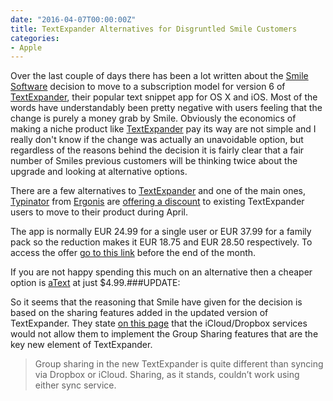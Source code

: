 ```yaml
---
date: "2016-04-07T00:00:00Z"
title: TextExpander Alternatives for Disgruntled Smile Customers
categories:
- Apple
---
```


Over the last couple of days there has been a lot written about the 
[Smile Software](https://smilesoftware.com/) decision to move to a subscription model for version 6 of 
[TextExpander](https://textexpander.com/), their popular text snippet app for OS X and iOS. Most of the words have understandably been pretty negative with users feeling that the change is purely a money grab by Smile. Obviously the economics of making a niche product like 
[TextExpander](https://textexpander.com/) pay its way are not simple and I really don't know if the change was actually an unavoidable option, but regardless of the reasons behind the decision it is fairly clear that a fair number of Smiles previous customers will be thinking twice about the upgrade and looking at alternative options.

There are a few alternatives to 
[TextExpander](https://textexpander.com/) and one of the main ones, 
[Typinator](http://www.ergonis.com/products/typinator/) from 
[Ergonis](http://www.ergonis.com) are 
[offering a discount](https://store.ergonis.com/products/typinator/?cp=TE1604W) to existing TextExpander users to move to their product during April.

The app is normally EUR 24.99 for a single user or EUR 37.99 for a family pack so the reduction makes it EUR 18.75 and EUR 28.50 respectively. To access the offer 
[go to this link](https://store.ergonis.com/products/typinator/?cp=TE1604W) before the end of the month.

If you are not happy spending this much on an alternative then a cheaper option is 
[aText](http://www.trankynam.com/atext/) at just $4.99.###UPDATE:


So it seems that the reasoning that Smile have given for the decision is based on the sharing features added in the updated version of TextExpander. They state 
[on this page](https://smilesoftware.com/blog/entry/textexpander-release-follow-up) that the iCloud/Dropbox services would not allow them to implement the Group Sharing features that are the key new element of TextExpander.


>Group sharing in the new TextExpander is quite different than syncing via Dropbox or iCloud. Sharing, as it stands, couldn’t work using either sync service.